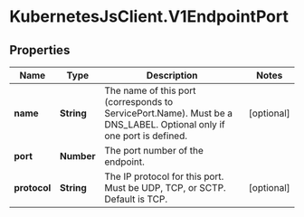# KubernetesJsClient.V1EndpointPort

## Properties
Name | Type | Description | Notes
------------ | ------------- | ------------- | -------------
**name** | **String** | The name of this port (corresponds to ServicePort.Name). Must be a DNS_LABEL. Optional only if one port is defined. | [optional] 
**port** | **Number** | The port number of the endpoint. | 
**protocol** | **String** | The IP protocol for this port. Must be UDP, TCP, or SCTP. Default is TCP. | [optional] 


